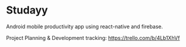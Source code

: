# Studayy
Android mobile productivity app using react-native and firebase.

Project Planning & Development tracking: https://trello.com/b/4Lb1XhVf